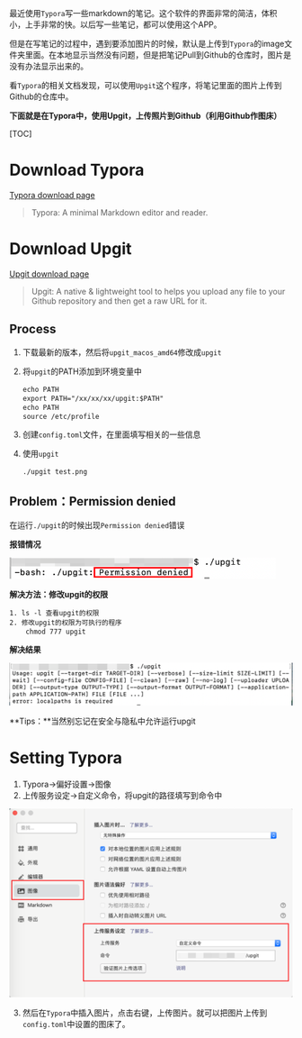<!--第一次更新：20221002-->

最近使用`Typora`写一些markdown的笔记。这个软件的界面非常的简洁，体积小，上手非常的快。以后写一些笔记，都可以使用这个APP。

但是在写笔记的过程中，遇到要添加图片的时候，默认是上传到`Typora`的image文件夹里面。在本地显示当然没有问题，但是把笔记Pull到Github的仓库时，图片是没有办法显示出来的。

看`Typora`的相关文档发现，可以使用`Upgit`这个程序，将笔记里面的图片上传到Github的仓库中。

**下面就是在Typora中，使用Upgit，上传照片到Github（利用Github作图床）**

[TOC]

# Download Typora

[Typora download page](https://typora.io/)

> Typora: A minimal Markdown editor and reader.

# Download Upgit

[Upgit download page](https://github.com/pluveto/upgit)

> Upgit: A native & lightweight tool to helps you upload any file to your Github repository and then get a raw URL for it.

## Process

1. 下载最新的版本，然后将`upgit_macos_amd64`修改成`upgit`

2. 将`upgit`的PATH添加到环境变量中

   ```
   echo PATH
   export PATH="/xx/xx/xx/upgit:$PATH"
   echo PATH
   source /etc/profile
   ```

3. 创建`config.toml`文件，在里面填写相关的一些信息

4. 使用`upgit`

   ```
   ./upgit test.png
   ```

## Problem：Permission denied

在运行`./upgit`的时候出现`Permission denied`错误

**报错情况**

<img src="https://raw.githubusercontent.com/MeiZia/picture/master/2022/10/upgit_20221002_1664716134.png" alt="image-20221002215045696" style="zoom:67%;" />

**解决方法：修改upgit的权限**

```
1. ls -l 查看upgit的权限
2. 修改upgit的权限为可执行的程序
	chmod 777 upgit
```

**解决结果**

<img src="https://raw.githubusercontent.com/MeiZia/picture/master/2022/10/upgit_20221002_1664716143.png" alt="image-20221002215356519" style="zoom:67%;" />

**Tips：**当然别忘记在安全与隐私中允许运行upgit

# Setting Typora

1. Typora->偏好设置->图像
2. 上传服务设定->自定义命令，将upgit的路径填写到命令中

![image-20221002215643127](https://raw.githubusercontent.com/MeiZia/picture/master/2022/10/upgit_20221002_1664716150.png)

3. 然后在`Typora`中插入图片，点击右键，上传图片。就可以把图片上传到`config.toml`中设置的图床了。

